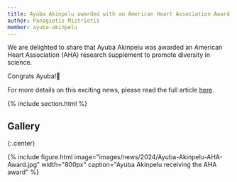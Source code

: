 ```yaml
---
title: Ayuba Akinpelu awarded with an American Heart Association Award
author: Panagiotis Mistriotis
member: ayuba-akinpelu
---
```


We are delighted to share that Ayuba Akinpelu was awarded an American Heart Association (AHA) research supplement to promote diversity in science.

Congrats Ayuba!🎉

For more details on this exciting news, please read the full article [here](https://eng.auburn.edu/news/2024/04/chemical-engineering-graduate-student-wins-award-to-promote-diversity-in-science.html).

{% include section.html %}

## Gallery

{:.center}

{%
  include figure.html
  image="images/news/2024/Ayuba-Akinpelu-AHA-Award.jpg"
  width="800px"
  caption="Ayuba Akinpelu receiving the AHA award"
%}

